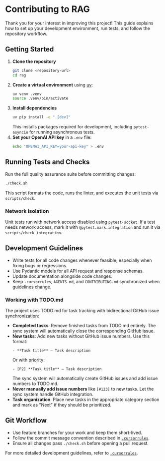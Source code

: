 # Contributing to RAG

Thank you for your interest in improving this project! This guide explains how to set up your development environment, run tests, and follow the repository workflow.

## Getting Started

1. **Clone the repository**
   ```bash
   git clone <repository-url>
   cd rag
   ```
2. **Create a virtual environment** using [uv](https://github.com/astral-sh/uv):
   ```bash
   uv venv .venv
   source .venv/bin/activate
   ```
3. **Install dependencies**
   ```bash
   uv pip install -e ".[dev]"
   ```
   This installs packages required for development, including
   `pytest-asyncio` for running asynchronous tests.
4. **Set your OpenAI API key** in a `.env` file:
   ```bash
   echo "OPENAI_API_KEY=your-api-key" > .env
   ```

## Running Tests and Checks

Run the full quality assurance suite before committing changes:
```bash
./check.sh
```
This script formats the code, runs the linter, and executes the unit tests via `scripts/check`.

### Network isolation

Unit tests run with network access disabled using `pytest-socket`. If a test
needs network access, mark it with `@pytest.mark.integration` and run it via
`scripts/check integration`.

## Development Guidelines

- Write tests for all code changes whenever feasible, especially when fixing bugs or regressions.
- Use Pydantic models for all API request and response schemas.
- Update documentation alongside code changes.
- Keep `.cursorrules`, `AGENTS.md`, and `CONTRIBUTING.md` synchronized when guidelines change.

### Working with TODO.md

The project uses TODO.md for task tracking with bidirectional GitHub issue synchronization:

- **Completed tasks**: Remove finished tasks from TODO.md entirely. The sync system will automatically close the corresponding GitHub issue.
- **New tasks**: Add new tasks without GitHub issue numbers. Use this format:
  ```
  - **Task title** – Task description
  ```
  Or with priority:
  ```
  - [P2] **Task title** – Task description
  ```
  The sync system will automatically create GitHub issues and add issue numbers to TODO.md.
- **Never manually add issue numbers** like `[#123]` to new tasks. Let the sync system handle GitHub integration.
- **Task organization**: Place new tasks in the appropriate category section and mark as "Next" if they should be prioritized.

## Git Workflow

- Use feature branches for your work and keep them short-lived.
- Follow the commit message convention described in [`.cursorrules`](.cursorrules).
- Ensure all changes pass `./check.sh` before opening a pull request.

For more detailed development guidelines, refer to [`.cursorrules`](.cursorrules).
